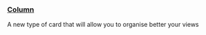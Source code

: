 ### [Column](https://developers.home-assistant.io/docs/en/lovelace_card_types.html#column)

A new type of card that will allow you to organise better your views
